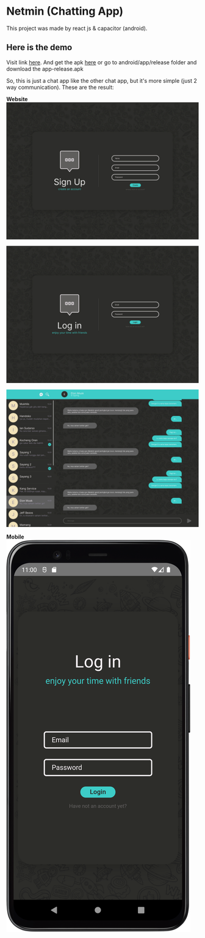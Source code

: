 # Netmin (Chatting App)

This project was made by react js & capacitor (android).

## Here is the demo
Visit link [here](https://netmin.netlify.app/). And get the apk [here](./android/app/release) or go to android/app/release folder and download the app-release.apk

So, this is just a chat app like the other chat app, but it's more simple (just 2 way communication).
These are the result:

**Website**
![SignUp](./public/screenshots/Sign%20up.jpg)

![LogIn](./public/screenshots/Log%20in.jpg)

![Home](./public/screenshots/Home.jpg)


**Mobile**
![Mobile](./public/screenshots/mobile.png)